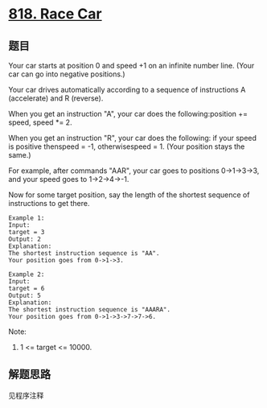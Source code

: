 # [818. Race Car](https://leetcode-cn.com/problems/race-car/)

## 题目

Your car starts at position 0 and speed +1 on an infinite number line. (Your car can go into negative positions.)

Your car drives automatically according to a sequence of instructions A (accelerate) and R (reverse).

When you get an instruction "A", your car does the following:position += speed, speed *= 2.

When you get an instruction "R", your car does the following: if your speed is positive thenspeed = -1, otherwisespeed = 1. (Your position stays the same.)

For example, after commands "AAR", your car goes to positions 0->1->3->3, and your speed goes to 1->2->4->-1.

Now for some target position, say the length of the shortest sequence of instructions to get there.

```text
Example 1:
Input:
target = 3
Output: 2
Explanation:
The shortest instruction sequence is "AA".
Your position goes from 0->1->3.
```

```text
Example 2:
Input:
target = 6
Output: 5
Explanation:
The shortest instruction sequence is "AAARA".
Your position goes from 0->1->3->7->7->6.
```

Note:

1. 1 <= target <= 10000.

## 解题思路

见程序注释
